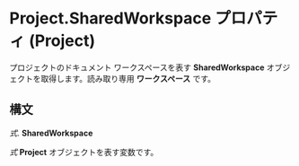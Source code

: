 
# Project.SharedWorkspace プロパティ (Project)

プロジェクトのドキュメント ワークスペースを表す **SharedWorkspace** オブジェクトを取得します。読み取り専用 **ワークスペース** です。


## 構文

 _式_. **SharedWorkspace**

 _式_ **Project** オブジェクトを表す変数です。


